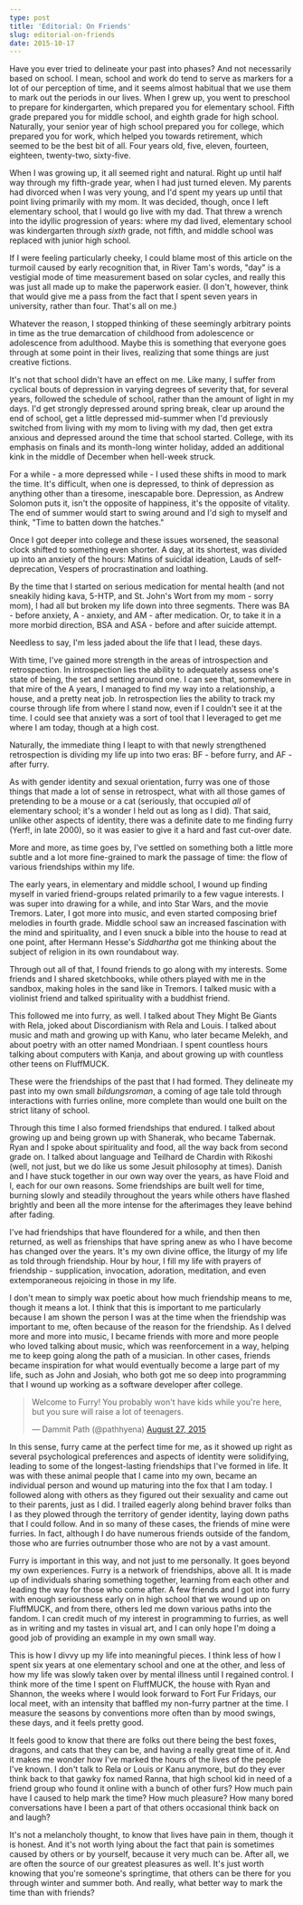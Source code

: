 ```yaml
---
type: post
title: 'Editorial: On Friends'
slug: editorial-on-friends
date: 2015-10-17
---
```


Have you ever tried to delineate your past into phases?  And not necessarily based on school.  I mean, school and work do tend to serve as markers for a lot of our perception of time, and it seems almost habitual that we use them to mark out the periods in our lives.  When I grew up, you went to preschool to prepare for kindergarten, which prepared you for elementary school.  Fifth grade prepared you for middle school, and eighth grade for high school.  Naturally, your senior year of high school prepared you for college, which prepared you for work, which helped you towards retirement, which seemed to be the best bit of all.  Four years old, five, eleven, fourteen, eighteen, twenty-two, sixty-five.

When I was growing up, it all seemed right and natural.  Right up until half way through my fifth-grade year, when I had just turned eleven.  My parents had divorced when I was very young, and I'd spent my years up until that point living primarily with my mom.  It was decided, though, once I left elementary school, that I would go live with my dad.  That threw a wrench into the idyllic progression of years: where my dad lived, elementary school was kindergarten through *sixth* grade, not fifth, and middle school was replaced with junior high school.

If I were feeling particularly cheeky, I could blame most of this article on the turmoil caused by early recognition that, in River Tam's words, "day" is a vestigial mode of time measurement based on solar cycles, and really this was just all made up to make the paperwork easier.  (I don't, however, think that would give me a pass from the fact that I spent seven years in university, rather than four.  That's all on me.)

Whatever the reason, I stopped thinking of these seemingly arbitrary points in time as the true demarcation of childhood from adolescence or adolescence from adulthood.  Maybe this is something that everyone goes through at some point in their lives, realizing that some things are just creative fictions.

It's not that school didn't have an effect on me.  Like many, I suffer from cyclical bouts of depression in varying degrees of severity that, for several years, followed the schedule of school, rather than the amount of light in my days.  I'd get strongly depressed around spring break, clear up around the end of school, get a little depressed mid-summer when I'd previously switched from living with my mom to living with my dad, then get extra anxious and depressed around the time that school started.  College, with its emphasis on finals and its month-long winter holiday, added an additional kink in the middle of December when hell-week struck.

For a while - a more depressed while - I used these shifts in mood to mark the time.  It's difficult, when one is depressed, to think of depression as anything other than a tiresome, inescapable bore.  Depression, as Andrew Solomon puts it, isn't the opposite of happiness, it's the opposite of vitality.  The end of summer would start to swing around and I'd sigh to myself and think, "Time to batten down the hatches."

Once I got deeper into college and these issues worsened, the seasonal clock shifted to something even shorter.  A day, at its shortest, was divided up into an anxiety of the hours: Matins of suicidal ideation, Lauds of self-deprecation, Vespers of procrastination and loathing.

By the time that I started on serious medication for mental health (and not sneakily hiding kava, 5-HTP, and St. John's Wort from my mom - sorry mom), I had all but broken my life down into three segments.  There was BA - before anxiety, A - anxiety, and AM - after medication.  Or, to take it in a more morbid direction, BSA and ASA - before and after suicide attempt.

Needless to say, I'm less jaded about the life that I lead, these days.

With time, I've gained more strength in the areas of introspection and retrospection.  In introspection lies the ability to adequately assess one's state of being, the set and setting around one.  I can see that, somewhere in that mire of the A years, I managed to find my way into a relationship, a house, and a pretty neat job.  In retrospection lies the ability to track my course through life from where I stand now, even if I couldn't see it at the time.  I could see that anxiety was a sort of tool that I leveraged to get me where I am today, though at a high cost.

Naturally, the immediate thing I leapt to with that newly strengthened retrospection is dividing my life up into two eras: BF - before furry, and AF - after furry.

As with gender identity and sexual orientation, furry was one of those things that made a lot of sense in retrospect, what with all those games of pretending to be a mouse or a cat (seriously, that occupied *all* of elementary school; it's a wonder I held out as long as I did).  That said, unlike other aspects of identity, there was a definite date to me finding furry (Yerf!, in late 2000), so it was easier to give it a hard and fast cut-over date.

More and more, as time goes by, I've settled on something both a little more subtle and a lot more fine-grained to mark the passage of time: the flow of various friendships within my life.

The early years, in elementary and middle school, I wound up finding myself in varied friend-groups related primarily to a few vague interests.  I was super into drawing for a while, and into Star Wars, and the movie Tremors.  Later, I got more into music, and even started composing brief melodies in fourth grade.  Middle school saw an increased fascination with the mind and spirituality, and I even snuck a bible into the house to read at one point, after Hermann Hesse's *Siddhartha* got me thinking about the subject of religion in its own roundabout way.

Through out all of that, I found friends to go along with my interests.  Some friends and I shared sketchbooks, while others played with me in the sandbox, making holes in the sand like in Tremors.  I talked music with a violinist friend and talked spirituality with a buddhist friend.

This followed me into furry, as well.  I talked about They Might Be Giants with Rela, joked about Discordianism with Rela and Louis.  I talked about music and math and growing up with Kanu, who later became Melekh, and about poetry with an otter named Mondriaan.  I spent countless hours talking about computers with Kanja, and about growing up with countless other teens on FluffMUCK.

These were the friendships of the past that I had formed.  They delineate my past into my own small *bildungsroman*, a coming of age tale told through interactions with furries online, more complete than would one built on the strict litany of school.

Through this time I also formed friendships that endured.  I talked about growing up and being grown up with Shanerak, who became Tabernak.  Ryan and I spoke about spirituality and food, all the way back from second grade on.  I talked about language and Teilhard de Chardin with Rikoshi (well, not just, but we do like us some Jesuit philosophy at times).  Danish and I have stuck together in our own way over the years, as have Floid and I, each for our own reasons.  Some friendships are built well for time, burning slowly and steadily throughout the years while others have flashed brightly and been all the more intense for the afterimages they leave behind after fading.

I've had friendships that have floundered for a while, and then then returned, as well as frienships that have spring anew as who I have become has changed over the years.  It's my own divine office, the liturgy of my life as told through friendship.  Hour by hour, I fill my life with prayers of friendship - supplication, invocation, adoration, meditation, and even extemporaneous rejoicing in those in my life.

I don't mean to simply wax poetic about how much friendship means to me, though it means a lot.  I think that this is important to me particularly because I am shown the person I was at the time when the friendship was important to me, often because of the reason for the friendship.  As I delved more and more into music, I became friends with more and more people who loved talking about music, which was reenforcement in a way, helping me to keep going along the path of a musician.  In other cases, friends became inspiration for what would eventually become a large part of my life, such as John and Josiah, who both got me so deep into programming that I wound up working as a software developer after college.

<blockquote class="twitter-tweet" lang="en"><p lang="en" dir="ltr">Welcome to Furry! You probably won&#39;t have kids while you&#39;re here, but you sure will raise a lot of teenagers.</p>&mdash; Dammit Path (@pathhyena) <a href="https://twitter.com/pathhyena/status/636962531026735104">August 27, 2015</a></blockquote>
<script async src="//platform.twitter.com/widgets.js" charset="utf-8"></script>

In this sense, furry came at the perfect time for me, as it showed up right as several psychological preferences and aspects of identity were solidifying, leading to some of the longest-lasting friendships that I've formed in life.  It was with these animal people that I came into my own, became an individual person and wound up maturing into the fox that I am today.  I followed along with others as they figured out their sexuality and came out to their parents, just as I did.  I trailed eagerly along behind braver folks than I as they plowed through the territory of gender identity, laying down paths that I could follow.  And in so many of these cases, the friends of mine were furries.  In fact, although I do have numerous friends outside of the fandom, those who are furries outnumber those who are not by a vast amount.

Furry is important in this way, and not just to me personally.  It goes beyond my own experiences.  Furry is a network of friendships, above all.  It is made up of individuals sharing something together, learning from each other and leading the way for those who come after.  A few friends and I got into furry with enough seriousness early on in high school that we wound up on FluffMUCK, and from there, others led me down various paths into the fandom.  I can credit much of my interest in programming to furries, as well as in writing and my tastes in visual art, and I can only hope I'm doing a good job of providing an example in my own small way.

This is how I divvy up my life into meaningful pieces.  I think less of how I spent six years at one elementary school and one at the other, and less of how my life was slowly taken over by mental illness until I regained control.  I think more of the time I spent on FluffMUCK, the house with Ryan and Shannon, the weeks where I would look forward to Fort Fur Fridays, our local meet, with an intensity that baffled my non-furry partner at the time.  I measure the seasons by conventions more often than by mood swings, these days, and it feels pretty good.

It feels good to know that there are folks out there being the best foxes, dragons, and cats that they can be, and having a really great time of it.  And it makes me wonder how I've marked the hours of the lives of the people I've known.  I don't talk to Rela or Louis or Kanu anymore, but do they ever think back to that gawky fox named Ranna, that high school kid in need of a friend group who found it online with a bunch of other furs?  How much pain have I caused to help mark the time?  How much pleasure?  How many bored conversations have I been a part of that others occasional think back on and laugh?

It's not a melancholy thought, to know that lives have pain in them, though it is honest.  And it's not worth lying about the fact that pain is sometimes caused by others or by yourself, because it very much can be.  After all, we are often the source of our greatest pleasures as well.  It's just worth knowing that you're someone's springtime, that others can be there for you through winter and summer both.  And really, what better way to mark the time than with friends?
